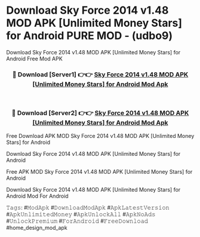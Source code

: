 # Download Sky Force 2014 v1.48 MOD APK [Unlimited Money Stars] for Android PURE MOD - (udbo9)
Download Sky Force 2014 v1.48 MOD APK [Unlimited Money Stars] for Android Free Mod APK

<div align="center">
<h3>🔴 Download [Server1] 👉👉 <a href="https://apk-comot.site?title=Sky_Force_2014_v1.48_MOD_APK_[Unlimited_Money_Stars]_for_Android">Sky Force 2014 v1.48 MOD APK [Unlimited Money Stars] for Android Mod Apk</a></h3><br>

<h3>🔴 Download [Server2] 👉👉 <a href="https://apk-comot.site?title=Sky_Force_2014_v1.48_MOD_APK_[Unlimited_Money_Stars]_for_Android">Sky Force 2014 v1.48 MOD APK [Unlimited Money Stars] for Android Mod Apk</a></h3>
</div>


Free Download APK MOD Sky Force 2014 v1.48 MOD APK [Unlimited Money Stars] for Android

Download Sky Force 2014 v1.48 MOD APK [Unlimited Money Stars] for Android 

Free APK MOD Sky Force 2014 v1.48 MOD APK [Unlimited Money Stars] for Android 

Download Sky Force 2014 v1.48 MOD APK [Unlimited Money Stars] for Android Mod For Android

𝚃𝚊𝚐𝚜: #𝙼𝚘𝚍𝙰𝚙𝚔 #𝙳𝚘𝚠𝚗𝚕𝚘𝚊𝚍𝙼𝚘𝚍𝙰𝚙𝚔 #𝙰𝚙𝚔𝙻𝚊𝚝𝚎𝚜𝚝𝚅𝚎𝚛𝚜𝚒𝚘𝚗 #𝙰𝚙𝚔𝚄𝚗𝚕𝚒𝚖𝚒𝚝𝚎𝚍𝙼𝚘𝚗𝚎𝚢 #𝙰𝚙𝚔𝚄𝚗𝚕𝚘𝚌𝚔𝙰𝚕𝚕 #𝙰𝚙𝚔𝙽𝚘𝙰𝚍𝚜 #𝚄𝚗𝚕𝚘𝚌𝚔𝙿𝚛𝚎𝚖𝚒𝚞𝚖 #𝙵𝚘𝚛𝙰𝚗𝚍𝚛𝚘𝚒𝚍 #𝙵𝚛𝚎𝚎𝙳𝚘𝚠𝚗𝚕𝚘𝚊𝚍 #home_design_mod_apk